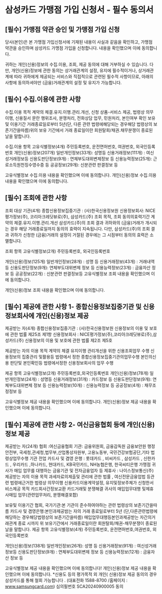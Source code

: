 # 삼성카드 가맹점 가입 신청서 - 필수 동의서

## [필수] 가맹점 약관 승인 및 가맹점 가입 신청

당사(본인)은 본 가맹점 가입신청서에 기재된 내용이 사실과 같음을 확인하고, 가맹점 약관을 승인하며 삼성카드 가맹점 가입을 신청합니다.
내용을 확인했으며 이에 동의합니다.

귀하는 개인(신용)정보의 수집.이용, 조회, 제공 동의에 대해 거부하실 수 있습니다. 다만, 개인(신용)정보에 관한 동의는 상거래관계의 설정, 유지에 필수적이거나, 상거래관계에 따라 귀하에게 제공되는 서비스와 직접적으로 관련된 필수적 사항이므로, 아래의 사항에 동의하셔야만 (금융)거래관계의 설정 및 유지가 가능합니다.

## [필수] 수집.이용에 관한 사항

수집.이용 목적
계약의 체결.유지.이행.관리.개선, 신청 상품-서비스 제공, 법령상 의무이행, 신용질서 문란 행위조사, 분쟁처리, 전화상담 업무, 민원처리, 본인여부 확인
보유 및 이용기간
거래종료일로부터 5년(단, 다른 관련 법령에해당되는 경우해당 법령상의 보존기간을따름)위의 보유 기간에서 거래 종료일이란 회원탈회/채권.채무분쟁이 종료된 날을 말합니다.

수집.이용 항목
고유식별정보(4개)
주민등록번호, 운전면허번호, 여권번호, 외국인등록번호
개인(신용)정보(207개)
일반개인정보(33개): 성명등
신용거래정보(111개) : 여신성거래정보등
신용도판단정보(9개) : 연체부도대위변제정보 등
신용능력정보(25개): 근로소득원천징수영수증 등
공공정보(29개): 신분관련 판결정보 등

고유식별정보 수집.이용
내용을 확인했으며 이에 동의합니다.
개인(신용)정보 수집.이용
내용을 확인했으며 이에 동의합니다.

## [필수] 조회에 관한 사항

조회 대상 기관(4개)
종합신용정보집중기관 : (사)한국신용정보원
신용정보회사: NICE평가정보(주), 코리아크레딧뷰로(주), 삼성카드(주)
조회 목적, 조회 동의의효력기간
계약의 체결.유지.이행.관리.개선
삼성카드(주)의 조회 결과 귀하와의 (금융)거래가 개시되는 경우 해당 거래종료일까지 동의의 효력이 지속됩니다. 다만, 삼성카드(주)의 조회 결과 귀하가 신청한 (금융)거래의 설정이 거절된 경우에는 그 시점부터 동의의 효력은 소멸합니다.

조회 항목
고유식별정보(2개)
주민등록번호, 외국인등록번호

개인(신용)정보(125개)
일반개인정보(28개) : 성명 등
신용거래정보(43개) : 거래내역등
신용도판단정보(9개): 연체부도대위변제 정보 등
신용능력정보(23개) : 금융자산 정보 등
공공정보(22개) : 신분관련 판결정보등
고유식별정보 조회
내용을 확인했으며 이에 동의합니다.

개인(신용)정보 조회
내용을 확인했으며 이에 동의합니다.

## [필수] 제공에 관한 사항 1- 종합신용정보집중기관 및 신용정보회사에 개인(신용)정보 제공

제공받는 자(4개)
종합신용정보집중기관 : (사)한국신용정보원
신용정보의 이용 및 보호에 관한 법률 제25조 제1항
신용정보회사 : NICE평가정보(주),코리아크레딧뷰로(주),삼성카드(주) 
신용정보의 이용 및 보호에 관한 법률 제2조 제5호

제공받는 자의 이용 목적
계약의 체결 유지이행 관리개선을 위한 신용조회업무 수행
신용정보의 집중관리 및활용등 법령에서 정한 종합신용정보집중기관의업무수행
본인의신용 판단및 본인확인등 법령에서정한 신용정보회사의 업무 수행

제공 항목
고유식별정보(2개)
주민등록번호,외국인등록번호
개인(신용)정보(78개)
일반개인정보(24개) : 성명등
신용거래정보(31개) : 카드정보 등
신용도판단정보(9개): 연체부도대위변제 정보 등
신용능력정보(10개) : 신용능력정보 등
공공정보(4개) : 채무조정정보 등

고유식별정보 제공
내용을 확인했으며 이에 동의합니다.
개인(신용)정보 제공
내용을 확인했으며 이에 동의합니다.

## [필수] 제공에 관한 사항 2- 여신금융협회 등에 개인(신용)정보 제공

제공받는 자(24개)
협회 :여신금융협회
기관: 금융위원회, 금융감독원 금융보안원 행정안전부, 국세청,관세청,법무부,산업통상자원부, 고용노동부, 국민건강보험공단,기타 법령상업무수행 기관
전업 카드사 및 겸영 은행 : 롯데카드 , 비씨카드 , 삼성카드 , 신한카드 , 우리카드 ,하나카드, 현대카드, KB국민카드, NH농협은행, 한국씨티은행
가맹점
귀사가 매입 업무를 대행하는 금융기관 및 전자금융업자 등 제휴사 : 나이스정보통신(주)
제공받는 자의 이용 목적
과세자료의제출및 관리에 관한 법률 , 여신전문금융업법 등관련 법령에근거한 법령상 의무이행
신용카드이용계약설정, 유지및정보주체가 신청한서비스제공 목적
카드회사간정보교환
카드거래및 분쟁해결
귀사의 매입업무대행 및제휴사매입 업무(관련업무처리, 분쟁해결포합)

보유및 이용기간
협회, 국가기관:본 기관이 준수하여야하는 관련 법령상의 보존기간을따름
카드사 및 겸영은행:본인과제공밤는 자의 거래 종료일로부터 5년 (단,다른관련법령에 해당하는 경우해당법령상의 보존기간을따름)
매입업무대행등본인과제공받는 자간의거래관계 종료 시까지
위 보유기간에서 거래종료일이란 회원탈회/채권-채무분쟁이 종료된 날을 말합니다.
제공 항목
고유식별정보(4개)
주민등록번호, 운전면허번호,여권번호, 외국인등록번호

개인(신용)정보(138개)
일반개인정보(26개): 성명 등
신용거래정보(91개) : 여신성거래정보등
신용도판단정보(9개) : 연체부도대위변제 정보 등
신용능력정보(12개) : 금융자산 정보 등

고유식별정보 제공
내용을 확인했으며 이에 동의합니다!
개인(신용)정보 제공
내용을 확인했으며 이에 동의합니다.
*신용도 등의 평가목적 외 개인( 신용)정보 제공 동의의 경우 삼성카드를 통해 철회 가능합니다 . (대표전화 1588-8700 /홈페이지 : www.samsungcard.com)
심의필번호 SCA20240900005
동의
